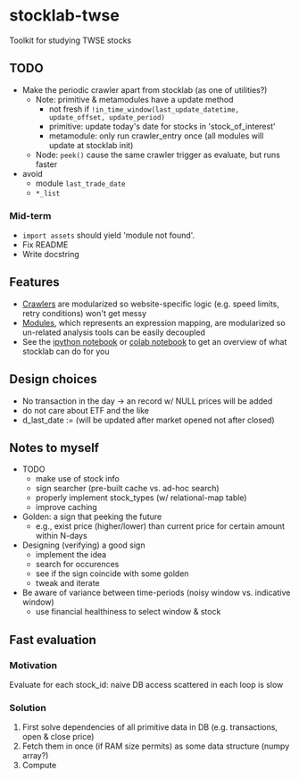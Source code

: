 # stocklab-twse
Toolkit for studying TWSE stocks

## TODO
- Make the periodic crawler apart from stocklab (as one of utilities?)
  - Note: primitive & metamodules have a update method
    - not fresh if `!in_time_window(last_update_datetime, update_offset, update_period)`
    - primitive: update today's date for stocks in 'stock_of_interest'
    - metamodule: only run crawler_entry once (all modules will update at stocklab init)
  - Node: `peek()` cause the same crawler trigger as evaluate, but runs faster
- avoid
  - module `last_trade_date`
  - `*_list`

### Mid-term
- `import assets` should yield 'module not found'.
- Fix README
- Write docstring

## Features
- [Crawlers](crawlers/) are modularized so website-specific logic (e.g. speed limits, retry conditions) won't get messy
- [Modules](modules/), which represents an expression mapping, are modularized so un-related analysis tools can be easily decoupled
- See the [ipython notebook](stocklab_demo.ipynb) or [colab notebook](https://colab.research.google.com/drive/1oeQcOgrTxnD3qSZDQU0Cf4gESqpV58cS?usp=sharing) to get an overview of what stocklab can do for you

## Design choices
- No transaction in the day -> an record w/ NULL prices will be added
- do not care about ETF and the like
- d_last_date := (will be updated after market opened not after closed)

## Notes to myself
- TODO
  - make use of stock info
  - sign searcher (pre-built cache vs. ad-hoc search)
  - properly implement stock_types (w/ relational-map table)
  - improve caching
- Golden: a sign that peeking the future
  - e.g., exist price (higher/lower) than current price for certain amount within N-days
- Designing (verifying) a good sign
  - implement the idea
  - search for occurences
  - see if the sign coincide with some golden
  - tweak and iterate
- Be aware of variance between time-periods (noisy window vs. indicative window)
  - use financial healthiness to select window & stock

## Fast evaluation
### Motivation
Evaluate for each stock_id: naive DB access scattered in each loop is slow
### Solution
1. First solve dependencies of all primitive data in DB (e.g. transactions, open & close price)
2. Fetch them in once (if RAM size permits) as some data structure (numpy array?)
3. Compute 
